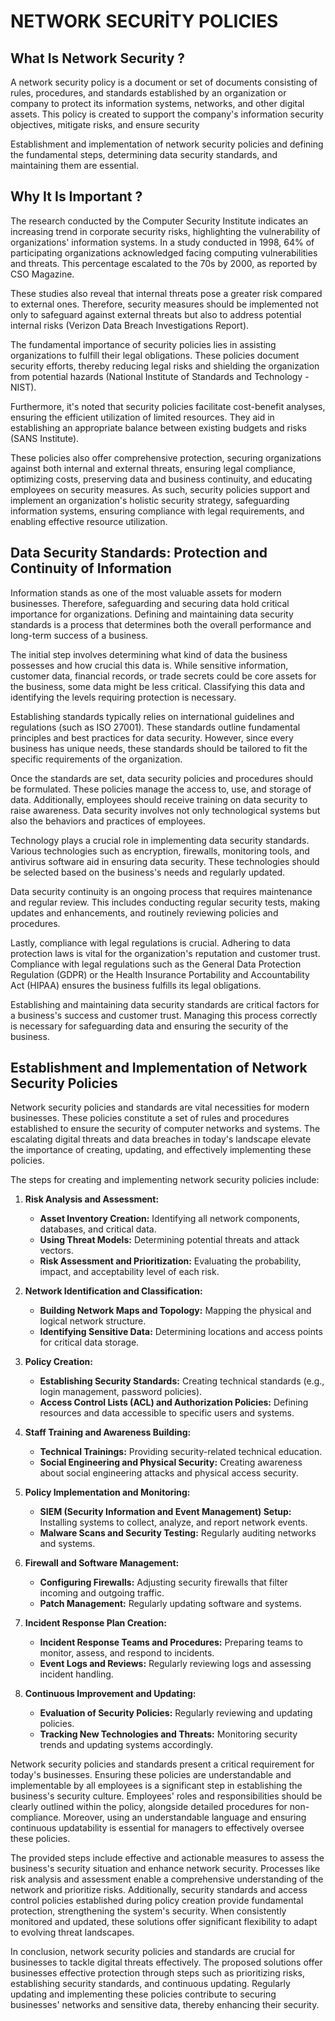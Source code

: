 # NETWORK SECURİTY POLICIES 

## What Is Network Security ?

A network security policy is a document or set of documents consisting of rules, procedures, and standards established by an organization or company to protect its information systems, networks, and other digital assets. This policy is created to support the company's information security objectives, mitigate risks, and ensure security

Establishment and implementation of network security policies and defining the fundamental steps, determining data security standards, and maintaining them are essential.

## Why It Is Important ?
The research conducted by the Computer Security Institute indicates an increasing trend in corporate security risks, highlighting the vulnerability of organizations' information systems. In a study conducted in 1998, 64% of participating organizations acknowledged facing computing vulnerabilities and threats. This percentage escalated to the 70s by 2000, as reported by CSO Magazine.

These studies also reveal that internal threats pose a greater risk compared to external ones. Therefore, security measures should be implemented not only to safeguard against external threats but also to address potential internal risks (Verizon Data Breach Investigations Report).

The fundamental importance of security policies lies in assisting organizations to fulfill their legal obligations. These policies document security efforts, thereby reducing legal risks and shielding the organization from potential hazards (National Institute of Standards and Technology - NIST).

Furthermore, it's noted that security policies facilitate cost-benefit analyses, ensuring the efficient utilization of limited resources. They aid in establishing an appropriate balance between existing budgets and risks (SANS Institute).

These policies also offer comprehensive protection, securing organizations against both internal and external threats, ensuring legal compliance, optimizing costs, preserving data and business continuity, and educating employees on security measures. As such, security policies support and implement an organization's holistic security strategy, safeguarding information systems, ensuring compliance with legal requirements, and enabling effective resource utilization.

## Data Security Standards: Protection and Continuity of Information

Information stands as one of the most valuable assets for modern businesses. Therefore, safeguarding and securing data hold critical importance for organizations. Defining and maintaining data security standards is a process that determines both the overall performance and long-term success of a business.

The initial step involves determining what kind of data the business possesses and how crucial this data is. While sensitive information, customer data, financial records, or trade secrets could be core assets for the business, some data might be less critical. Classifying this data and identifying the levels requiring protection is necessary.

Establishing standards typically relies on international guidelines and regulations (such as ISO 27001). These standards outline fundamental principles and best practices for data security. However, since every business has unique needs, these standards should be tailored to fit the specific requirements of the organization.

Once the standards are set, data security policies and procedures should be formulated. These policies manage the access to, use, and storage of data. Additionally, employees should receive training on data security to raise awareness. Data security involves not only technological systems but also the behaviors and practices of employees.

Technology plays a crucial role in implementing data security standards. Various technologies such as encryption, firewalls, monitoring tools, and antivirus software aid in ensuring data security. These technologies should be selected based on the business's needs and regularly updated.

Data security continuity is an ongoing process that requires maintenance and regular review. This includes conducting regular security tests, making updates and enhancements, and routinely reviewing policies and procedures.

Lastly, compliance with legal regulations is crucial. Adhering to data protection laws is vital for the organization's reputation and customer trust. Compliance with legal regulations such as the General Data Protection Regulation (GDPR) or the Health Insurance Portability and Accountability Act (HIPAA) ensures the business fulfills its legal obligations.

Establishing and maintaining data security standards are critical factors for a business's success and customer trust. Managing this process correctly is necessary for safeguarding data and ensuring the security of the business.


## Establishment and Implementation of Network Security Policies

Network security policies and standards are vital necessities for modern businesses. These policies constitute a set of rules and procedures established to ensure the security of computer networks and systems. The escalating digital threats and data breaches in today's landscape elevate the importance of creating, updating, and effectively implementing these policies.

The steps for creating and implementing network security policies include:

1. **Risk Analysis and Assessment:**
    - **Asset Inventory Creation:** Identifying all network components, databases, and critical data.
    - **Using Threat Models:** Determining potential threats and attack vectors.
    - **Risk Assessment and Prioritization:** Evaluating the probability, impact, and acceptability level of each risk.

2. **Network Identification and Classification:**
    - **Building Network Maps and Topology:** Mapping the physical and logical network structure.
    - **Identifying Sensitive Data:** Determining locations and access points for critical data storage.
 
3. **Policy Creation:**
    - **Establishing Security Standards:** Creating technical standards (e.g., login management, password policies).
    - **Access Control Lists (ACL) and Authorization Policies:** Defining resources and data accessible to specific users and systems.

4. **Staff Training and Awareness Building:**
    - **Technical Trainings:** Providing security-related technical education.
    - **Social Engineering and Physical Security:** Creating awareness about social engineering attacks and physical access security.

5. **Policy Implementation and Monitoring:**
    - **SIEM (Security Information and Event Management) Setup:** Installing systems to collect, analyze, and report network events.
    - **Malware Scans and Security Testing:** Regularly auditing networks and systems.

6. **Firewall and Software Management:**
    - **Configuring Firewalls:** Adjusting security firewalls that filter incoming and outgoing traffic.
    - **Patch Management:** Regularly updating software and systems.

7. **Incident Response Plan Creation:**
    - **Incident Response Teams and Procedures:** Preparing teams to monitor, assess, and respond to incidents.
    - **Event Logs and Reviews:** Regularly reviewing logs and assessing incident handling.

8. **Continuous Improvement and Updating:**
    - **Evaluation of Security Policies:** Regularly reviewing and updating policies.
    - **Tracking New Technologies and Threats:** Monitoring security trends and updating systems accordingly.

Network security policies and standards present a critical requirement for today's businesses. Ensuring these policies are understandable and implementable by all employees is a significant step in establishing the business's security culture. Employees' roles and responsibilities should be clearly outlined within the policy, alongside detailed procedures for non-compliance. Moreover, using an understandable language and ensuring continuous updatability is essential for managers to effectively oversee these policies.

The provided steps include effective and actionable measures to assess the business's security situation and enhance network security. Processes like risk analysis and assessment enable a comprehensive understanding of the network and prioritize risks. Additionally, security standards and access control policies established during policy creation provide fundamental protection, strengthening the system's security. When consistently monitored and updated, these solutions offer significant flexibility to adapt to evolving threat landscapes.

In conclusion, network security policies and standards are crucial for businesses to tackle digital threats effectively. The proposed solutions offer businesses effective protection through steps such as prioritizing risks, establishing security standards, and continuous updating. Regularly updating and implementing these policies contribute to securing businesses' networks and sensitive data, thereby enhancing their security.